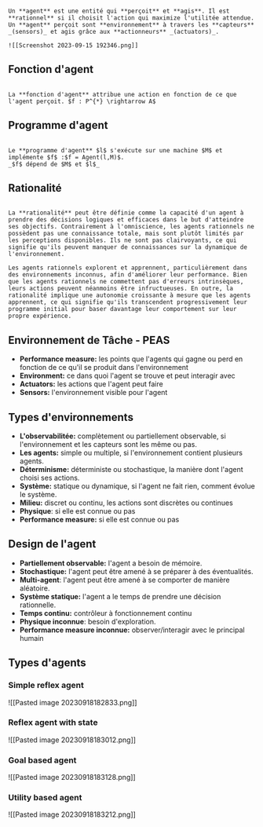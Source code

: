 
```ad-definition

Un **agent** est une entité qui **perçoit** et **agis**. Il est **rationnel** si il choisit l'action qui maximize l'utilitée attendue.
Un **agent** perçoit sont **environnement** à travers les **capteurs** _(sensors)_ et agis grâce aux **actionneurs** _(actuators)_.

![[Screenshot 2023-09-15 192346.png]]

```

## Fonction d'agent

```ad-definition

La **fonction d'agent** attribue une action en fonction de ce que l'agent perçoit. $f : P^{*} \rightarrow A$

```

## Programme d'agent

```ad-definition

Le **programme d'agent** $l$ s'exécute sur une machine $M$ et implémente $f$ :$f = Agent(l,M)$. 
_$f$ dépend de $M$ et $l$_

```

## Rationalité

```ad-definition

La **rationalité** peut être définie comme la capacité d'un agent à prendre des décisions logiques et efficaces dans le but d'atteindre ses objectifs. Contrairement à l'omniscience, les agents rationnels ne possèdent pas une connaissance totale, mais sont plutôt limités par les perceptions disponibles. Ils ne sont pas clairvoyants, ce qui signifie qu'ils peuvent manquer de connaissances sur la dynamique de l'environnement.

Les agents rationnels explorent et apprennent, particulièrement dans des environnements inconnus, afin d'améliorer leur performance. Bien que les agents rationnels ne commettent pas d'erreurs intrinsèques, leurs actions peuvent néanmoins être infructueuses. En outre, la rationalité implique une autonomie croissante à mesure que les agents apprennent, ce qui signifie qu'ils transcendent progressivement leur programme initial pour baser davantage leur comportement sur leur propre expérience.

```

## Environnement de Tâche - PEAS

- **Performance measure:** les points que l'agents qui gagne ou perd en fonction de ce qu'il se produit dans l'environnement
- **Environment:** ce dans quoi l'agent se trouve et peut interagir avec
- **Actuators:** les actions que l'agent peut faire
- **Sensors:** l'environnement visible pour l'agent

## Types d'environnements

- **L'observabilitée:** complètement ou partiellement observable, si l'environnement et les capteurs sont les même ou pas.
- **Les agents:** simple ou multiple, si l'environnement contient plusieurs agents.
- **Déterminisme:** déterministe ou stochastique, la manière dont l'agent choisi ses actions.
- **Système:** statique ou dynamique, si l'agent ne fait rien, comment évolue le système.
- **Milieu:** discret ou continu, les actions sont discrètes ou continues
- **Physique**: si elle est connue ou pas
- **Performance measure:** si elle est connue ou pas

## Design de l'agent

- **Partiellement observable:** l'agent a besoin de mémoire.
- **Stochastique:** l'agent peut être amené à se préparer à des éventualités.
- **Multi-agent**: l'agent peut être amené à se comporter de manière aléatoire.
- **Système statique:** l'agent a le temps de prendre une décision rationnelle.
- **Temps continu:** contrôleur à fonctionnement continu
- **Physique inconnue**: besoin d'exploration.
- **Performance measure inconnue:** observer/interagir avec le principal humain

## Types d'agents

### Simple reflex agent
![[Pasted image 20230918182833.png]]

### Reflex agent with state
![[Pasted image 20230918183012.png]]

### Goal based agent
![[Pasted image 20230918183128.png]]

### Utility based agent
![[Pasted image 20230918183212.png]]
